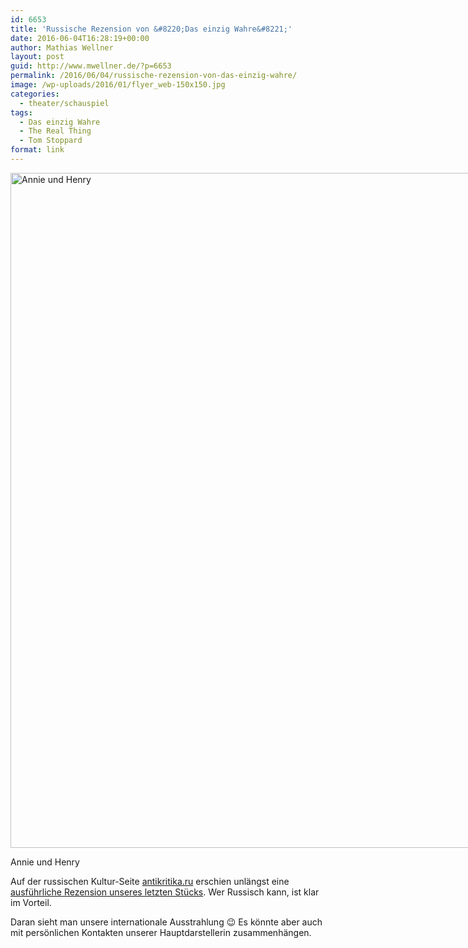 ```yaml
---
id: 6653
title: 'Russische Rezension von &#8220;Das einzig Wahre&#8221;'
date: 2016-06-04T16:28:19+00:00
author: Mathias Wellner
layout: post
guid: http://www.mwellner.de/?p=6653
permalink: /2016/06/04/russische-rezension-von-das-einzig-wahre/
image: /wp-uploads/2016/01/flyer_web-150x150.jpg
categories:
  - theater/schauspiel
tags:
  - Das einzig Wahre
  - The Real Thing
  - Tom Stoppard
format: link
---
```

<div id="attachment_6520" style="width: 874px" class="wp-caption aligncenter">
  <img src="http://www.mwellner.de/wp-uploads/2016/02/3.jpg" alt="Annie und Henry" width="864" height="1080" class="size-full wp-image-6520" srcset="http://www.mwellner.de/wp-uploads/2016/02/3.jpg 864w, http://www.mwellner.de/wp-uploads/2016/02/3-280x350.jpg 280w, http://www.mwellner.de/wp-uploads/2016/02/3-819x1024.jpg 819w, http://www.mwellner.de/wp-uploads/2016/02/3-120x150.jpg 120w" sizes="(max-width: 864px) 100vw, 864px" />
  
  <p class="wp-caption-text">
    Annie und Henry
  </p>
</div>

Auf der russischen Kultur-Seite <a href="http://www.antikritika.ru/" title="antikritika.ru" target="_blank">antikritika.ru</a> erschien unlängst eine  <a href="http://www.antikritika.ru/%D0%B8%D0%BB%D1%8C%D1%8F-%D1%81%D0%BC%D0%B8%D1%80%D0%BD%D0%BE%D0%B2-the-real-thing" title="The Real Thing" target="_blank">ausführliche Rezension unseres letzten Stücks</a>. Wer Russisch kann, ist klar im Vorteil.

Daran sieht man unsere internationale Ausstrahlung 😉 Es könnte aber auch mit persönlichen Kontakten unserer Hauptdarstellerin zusammenhängen.